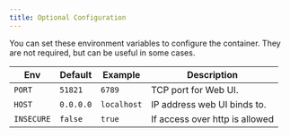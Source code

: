 ```yaml
---
title: Optional Configuration
---
```


You can set these environment variables to configure the container. They are not required, but can be useful in some cases.

| Env        | Default   | Example     | Description                    |
| ---------- | --------- | ----------- | ------------------------------ |
| `PORT`     | `51821`   | `6789`      | TCP port for Web UI.           |
| `HOST`     | `0.0.0.0` | `localhost` | IP address web UI binds to.    |
| `INSECURE` | `false`   | `true`      | If access over http is allowed |
